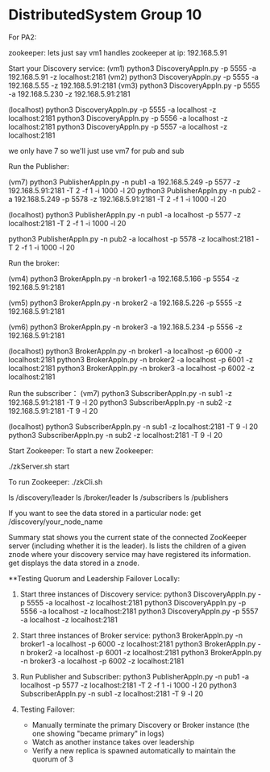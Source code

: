 # DistributedSystem Group 10

For PA2:

zookeeper: lets just say vm1 handles zookeeper at ip: 192.168.5.91

Start your Discovery service:
(vm1)
python3 DiscoveryAppln.py -p 5555 -a 192.168.5.91 -z localhost:2181
(vm2)
python3 DiscoveryAppln.py -p 5555 -a 192.168.5.55 -z 192.168.5.91:2181
(vm3)
python3 DiscoveryAppln.py -p 5555 -a 192.168.5.230 -z 192.168.5.91:2181


(localhost)
python3 DiscoveryAppln.py -p 5555 -a localhost -z localhost:2181
python3 DiscoveryAppln.py -p 5556 -a localhost -z localhost:2181
python3 DiscoveryAppln.py -p 5557 -a localhost -z localhost:2181


we only have 7 so we'll just use vm7 for pub and sub

Run the Publisher:

(vm7) 
python3 PublisherAppln.py -n pub1 -a 192.168.5.249 -p 5577 -z 192.168.5.91:2181 -T 2 -f 1 -i 1000 -l 20
python3 PublisherAppln.py -n pub2 -a 192.168.5.249 -p 5578 -z 192.168.5.91:2181 -T 2 -f 1 -i 1000 -l 20



(localhost)
python3 PublisherAppln.py -n pub1 -a localhost -p 5577 -z localhost:2181 -T 2 -f 1 -i 1000 -l 20

python3 PublisherAppln.py -n pub2 -a localhost -p 5578 -z localhost:2181 -T 2 -f 1 -i 1000 -l 20


Run the broker:

(vm4)
python3 BrokerAppln.py -n broker1 -a 192.168.5.166 -p 5554 -z 192.168.5.91:2181

(vm5)
python3 BrokerAppln.py -n broker2 -a 192.168.5.226 -p 5555 -z 192.168.5.91:2181

(vm6)
python3 BrokerAppln.py -n broker3 -a 192.168.5.234 -p 5556 -z 192.168.5.91:2181


(localhost)
python3 BrokerAppln.py -n broker1 -a localhost -p 6000 -z localhost:2181
python3 BrokerAppln.py -n broker2 -a localhost -p 6001 -z localhost:2181
python3 BrokerAppln.py -n broker3 -a localhost -p 6002 -z localhost:2181


Run the subscriber：
(vm7)
python3 SubscriberAppln.py -n sub1 -z 192.168.5.91:2181 -T 9 -l 20
python3 SubscriberAppln.py -n sub2 -z 192.168.5.91:2181 -T 9 -l 20


(localhost)
python3 SubscriberAppln.py -n sub1 -z localhost:2181 -T 9 -l 20
python3 SubscriberAppln.py -n sub2 -z localhost:2181 -T 9 -l 20


Start Zookeeper:
To start a new Zookeeper:

./zkServer.sh start

To run Zookeeper:
./zkCli.sh

ls /discovery/leader
ls /broker/leader
ls /subscribers
ls /publishers

If you want to see the data stored in a particular node:
get /discovery/your_node_name

Summary
stat shows you the current state of the connected ZooKeeper server (including whether it is the leader).
ls <path> lists the children of a given znode where your discovery service may have registered its information.
get <path> displays the data stored in a znode.


**Testing Quorum and Leadership Failover Locally:

1. Start three instances of Discovery service:
python3 DiscoveryAppln.py -p 5555 -a localhost -z localhost:2181
python3 DiscoveryAppln.py -p 5556 -a localhost -z localhost:2181
python3 DiscoveryAppln.py -p 5557 -a localhost -z localhost:2181

2. Start three instances of Broker service:
python3 BrokerAppln.py -n broker1 -a localhost -p 6000 -z localhost:2181
python3 BrokerAppln.py -n broker2 -a localhost -p 6001 -z localhost:2181
python3 BrokerAppln.py -n broker3 -a localhost -p 6002 -z localhost:2181

3. Run Publisher and Subscriber:
python3 PublisherAppln.py -n pub1 -a localhost -p 5577 -z localhost:2181 -T 2 -f 1 -i 1000 -l 20
python3 SubscriberAppln.py -n sub1 -z localhost:2181 -T 9 -l 20

4. Testing Failover:
   - Manually terminate the primary Discovery or Broker instance (the one showing "became primary" in logs)
   - Watch as another instance takes over leadership
   - Verify a new replica is spawned automatically to maintain the quorum of 3


